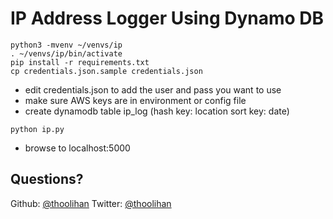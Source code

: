 # IP Address Logger Using Dynamo DB
```
python3 -mvenv ~/venvs/ip
. ~/venvs/ip/bin/activate
pip install -r requirements.txt
cp credentials.json.sample credentials.json
```

- edit credentials.json to add the user and pass you want to use
- make sure AWS keys are in environment or config file
- create dynamodb table ip_log (hash key: location sort key: date)

```
python ip.py
```
- browse to localhost:5000

## Questions?
Github: [@thoolihan](https://github.com/thoolihan)
Twitter: [@thoolihan](https://twitter.com/thoolihan)

